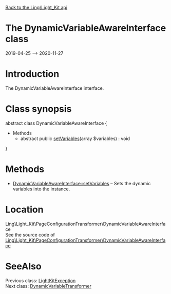 [Back to the Ling/Light_Kit api](https://github.com/lingtalfi/Light_Kit/blob/master/doc/api/Ling/Light_Kit.md)



The DynamicVariableAwareInterface class
================
2019-04-25 --> 2020-11-27






Introduction
============

The DynamicVariableAwareInterface interface.



Class synopsis
==============


abstract class <span class="pl-k">DynamicVariableAwareInterface</span>  {

- Methods
    - abstract public [setVariables](https://github.com/lingtalfi/Light_Kit/blob/master/doc/api/Ling/Light_Kit/PageConfigurationTransformer/DynamicVariableAwareInterface/setVariables.md)(array $variables) : void

}






Methods
==============

- [DynamicVariableAwareInterface::setVariables](https://github.com/lingtalfi/Light_Kit/blob/master/doc/api/Ling/Light_Kit/PageConfigurationTransformer/DynamicVariableAwareInterface/setVariables.md) &ndash; Sets the dynamic variables into the instance.





Location
=============
Ling\Light_Kit\PageConfigurationTransformer\DynamicVariableAwareInterface<br>
See the source code of [Ling\Light_Kit\PageConfigurationTransformer\DynamicVariableAwareInterface](https://github.com/lingtalfi/Light_Kit/blob/master/PageConfigurationTransformer/DynamicVariableAwareInterface.php)



SeeAlso
==============
Previous class: [LightKitException](https://github.com/lingtalfi/Light_Kit/blob/master/doc/api/Ling/Light_Kit/Exception/LightKitException.md)<br>Next class: [DynamicVariableTransformer](https://github.com/lingtalfi/Light_Kit/blob/master/doc/api/Ling/Light_Kit/PageConfigurationTransformer/DynamicVariableTransformer.md)<br>
